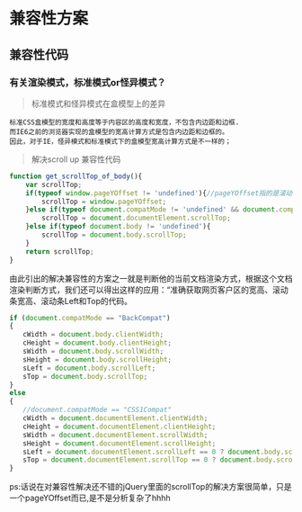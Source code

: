 # 兼容性方案

## 兼容性代码

### 有关渲染模式，标准模式or怪异模式？

>标准模式和怪异模式在盒模型上的差异

    标准CSS盒模型的宽度和高度等于内容区的高度和宽度，不包含内边距和边框.
    而IE6之前的浏览器实现的盒模型的宽高计算方式是包含内边距和边框的。
    因此，对于IE，怪异模式和标准模式下的盒模型宽高计算方式是不一样的；

> 解决scroll up 兼容性代码

```js
function get_scrollTop_of_body(){
    var scrollTop;
    if(typeof window.pageYOffset != 'undefined'){//pageYOffset指的是滚动条顶部到网页顶部的距离
        scrollTop = window.pageYOffset;
    }else if(typeof document.compatMode != 'undefined' && document.compatMode != 'BackCompat')        {//compatMode=='BackCompat'说明是怪异模式，compatMode=='CSS1Compat'说明是标准模式
        scrollTop = document.documentElement.scrollTop;
    }else if(typeof document.body != 'undefined'){
        scrollTop = document.body.scrollTop;
    }
    return scrollTop;
}
```

由此引出的解决兼容性的方案之一就是判断他的当前文档渲染方式，根据这个文档渲染判断方式，我们还可以得出这样的应用：“准确获取网页客户区的宽高、滚动条宽高、滚动条Left和Top的代码。

```js
if (document.compatMode == "BackCompat")
{
　　cWidth = document.body.clientWidth;
　　cHeight = document.body.clientHeight;
　　sWidth = document.body.scrollWidth;
　　sHeight = document.body.scrollHeight;
　　sLeft = document.body.scrollLeft;
　　sTop = document.body.scrollTop;
}
else
{
　　//document.compatMode == "CSS1Compat"
　　cWidth = document.documentElement.clientWidth;
　　cHeight = document.documentElement.clientHeight;
　　sWidth = document.documentElement.scrollWidth;
　　sHeight = document.documentElement.scrollHeight;
　　sLeft = document.documentElement.scrollLeft == 0 ? document.body.scrollLeft : document.documentElement.scrollLeft;
　　sTop = document.documentElement.scrollTop == 0 ? document.body.scrollTop : document.documentElement.scrollTop;
}
```
ps:话说在对兼容性解决还不错的jQuery里面的scrollTop的解决方案很简单，只是一个pageYOffset而已,是不是分析复杂了hhhh